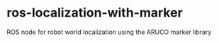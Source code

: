 # ros-localization-with-marker
ROS node for robot world localization using the ARUCO marker library
